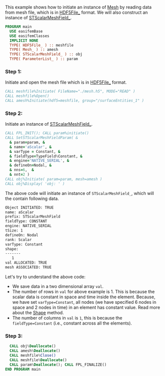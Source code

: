 This example shows how to initiate an instance of [Mesh](/docs-api/Mesh) by reading data from mesh file, which is in [HDF5File_](/docs-api/HDF5File) format. We will also construct an instance of [STScalarMeshField_](/docs-api/STScalarMeshField).

```fortran
PROGRAM main
  USE easifemBase
  USE easifemClasses
  IMPLICIT NONE
  TYPE( HDF5File_ ) :: meshfile
  TYPE( Mesh_ ) :: amesh
  TYPE( STScalarMeshField_ ) :: obj
  TYPE( ParameterList_ ) :: param
```

### Step 1:

Initiate and open the mesh file which is in [HDF5File_](/docs-api/HDF5File) format.

```fortran
CALL meshfile%Initiate( FileName="./mesh.h5", MODE="READ" )
CALL meshfile%Open()
CALL amesh%Initiate(hdf5=meshfile, group="/surfaceEntities_1" )
```

### Step 2:

Initiate an instance of [STScalarMeshField_](/docs-api/STScalarMeshField).

```fortran
CALL FPL_INIT(); CALL param%initiate()
CALL SetSTScalarMeshFieldParam( &
  & param=param, &
  & name='aScalar', &
  & varType = Constant, &
  & fieldType=TypeField%Constant, &
  & engine='NATIVE_SERIAL', &
  & defineOn=Nodal, &
  & nns=6,  &
  & nnt=2 )
CALL obj%Initiate( param=param, mesh=amesh )
CALL obj%Display( 'obj: ' )
```

The above code will initiate an instance of `STScalarMeshField_`, which will the contain following data.

```txt
Object INITIATED: TRUE
name: aScalar
prefix: STScalarMeshField
fieldType: CONSTANT
engine: NATIVE_SERIAL
tSize: 1
defineOn: Nodal
rank: Scalar
varType: Constant
shape:
-------
   1
val ALLOCATED: TRUE
mesh ASSOCIATED: TRUE
```

Let's try to understand the above code:

- We save data in a two dimensional array `val`.
- The number of rows in `val` for above example is 1. This is because the scalar data is constant in space and time inside the element. Because, we have set `varType=Constant`, all nodes (we have specified 6 nodes in space and 2 nodes in time) in an element has constant value. Read more about the [Shape](/docs-api/AbstractMeshField/AbstractMeshField_) method.
- The number of columns in `val` is `1`, this is because the `fieldType=Constant` (i.e., constant across all the elements).

### Step 3:

```fortran
  CALL obj%Deallocate()
  CALL amesh%Deallocate()
  CALL meshfile%Close()
  CALL meshfile%Deallocate()
  CALL param%Deallocate(); CALL FPL_FINALIZE()
END PROGRAM main
```
